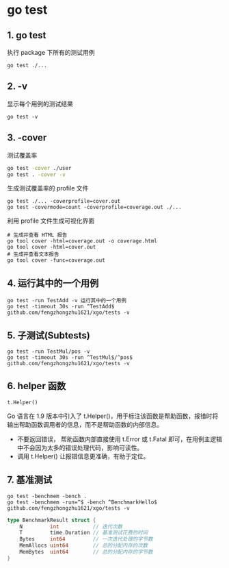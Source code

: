 # go test

## 1. go test
执行 package 下所有的测试用例

```
go test ./...
```

## 2. -v
显示每个用例的测试结果
```
go test -v
```

## 3. -cover
测试覆盖率

```bash
go test -cover ./user
go test . -cover -v
```

生成测试覆盖率的 profile 文件
```
go test ./... -coverprofile=cover.out
go test -covermode=count -coverprofile=coverage.out ./...
```

利用 profile 文件生成可视化界面
```
# 生成并查看 HTML 报告
go tool cover -html=coverage.out -o coverage.html 
go tool cover -html=cover.out
# 生成并查看文本报告
go tool cover -func=coverage.out
```


## 4. 运行其中的一个用例

```
go test -run TestAdd -v 运行其中的一个用例
go test -timeout 30s -run ^TestAdd$ github.com/fengzhongzhu1621/xgo/tests -v
```

## 5. 子测试(Subtests)

```
go test -run TestMul/pos -v
go test -timeout 30s -run ^TestMul$/^pos$ github.com/fengzhongzhu1621/xgo/tests -v
```


## 6. helper 函数
```
t.Helper()
```
Go 语言在 1.9 版本中引入了 t.Helper()，用于标注该函数是帮助函数，报错时将输出帮助函数调用者的信息，而不是帮助函数的内部信息。

* 不要返回错误， 帮助函数内部直接使用 t.Error 或 t.Fatal 即可，在用例主逻辑中不会因为太多的错误处理代码，影响可读性。
* 调用 t.Helper() 让报错信息更准确，有助于定位。

## 7. 基准测试

```
go test -benchmem -bench .
go test -benchmem -run=^$ -bench ^BenchmarkHello$ github.com/fengzhongzhu1621/xgo/tests -v
```

```go
type BenchmarkResult struct {
    N         int           // 迭代次数
    T         time.Duration // 基准测试花费的时间
    Bytes     int64         // 一次迭代处理的字节数
    MemAllocs uint64        // 总的分配内存的次数
    MemBytes  uint64        // 总的分配内存的字节数
}
```
